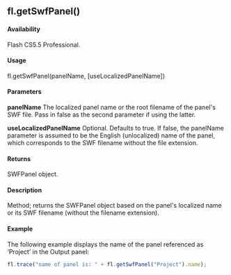 ## fl.getSwfPanel()

#### Availability

Flash CS5.5 Professional.

#### Usage

fl.getSwfPanel(panelName, [useLocalizedPanelName])

#### Parameters

**panelName** The localized panel name or the root filename of the panel's SWF file. Pass in false as the second parameter if using the latter.

**useLocalizedPanelName** Optional. Defaults to true. If false, the panelName parameter is assumed to be the English (unlocalized) name of the panel, which corresponds to the SWF filename without the file extension.

#### Returns

SWFPanel object.

#### Description

Method; returns the SWFPanel object based on the panel's localized name or its SWF filename (without the filename extension).

#### Example

The following example displays the name of the panel referenced as ‘Project’ in the Output panel:
```javascript
fl.trace("name of panel is: " + fl.getSwfPanel("Project").name);
```
